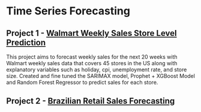 # Time Series Forecasting

## Project 1 - [Walmart Weekly Sales Store Level Prediction](https://github.com/yyklee/Walmart-Store-Forecasting)
This project aims to forecast weekly sales for the next 20 weeks with Walmart weekly sales data that covers 45 stores in the US along with explanatory variables such as holiday, cpi, unemployment rate, and store size. Created and fine tuned the SARIMAX model, Prophet + XGBoost Model and Random Forest Regressor to predict sales for each store.

## Project 2 - [Brazilian Retail Sales Forecasting](https://github.com/yyklee/R-for-behavioral-experimentations)
